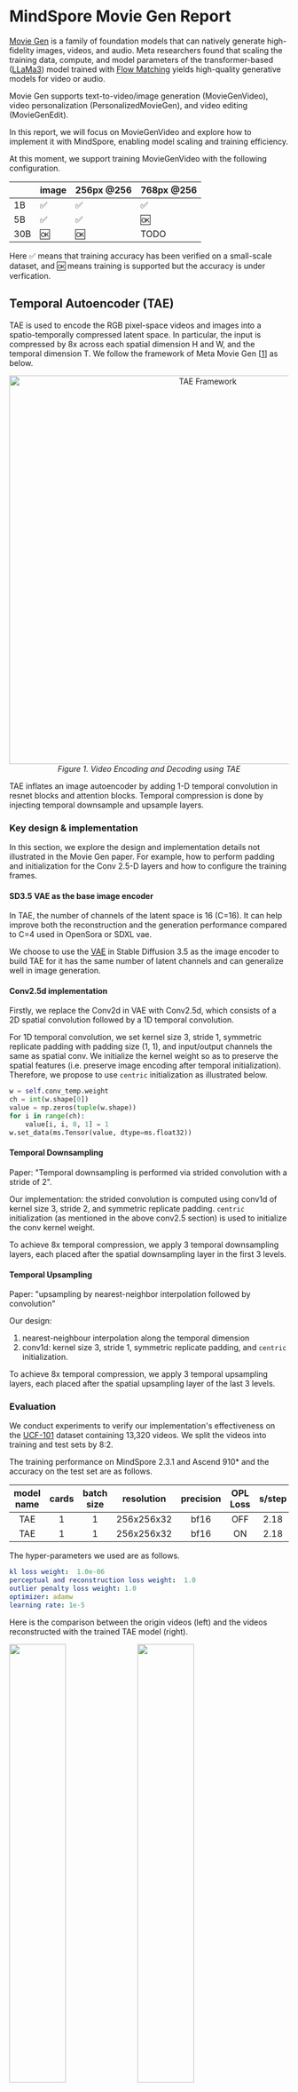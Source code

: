 # MindSpore Movie Gen Report

[Movie Gen](https://ai.meta.com/static-resource/movie-gen-research-paper) is a family of foundation models that can natively generate high-fidelity images, videos, and audio. Meta researchers found that scaling the training data, compute, and model parameters of the transformer-based ([LLaMa3](https://arxiv.org/abs/2407.21783)) model trained with [Flow Matching](https://arxiv.org/abs/2210.02747) yields high-quality generative models for video or audio.

Movie Gen supports text-to-video/image generation (MovieGenVideo), video personalization  (PersonalizedMovieGen), and video editing  (MovieGenEdit). 

In this report, we will focus on MovieGenVideo and explore how to implement it with MindSpore, enabling model scaling and training efficiency.

At this moment, we support training MovieGenVideo with the following configuration.

|      | image | 256px @256  | 768px @256  |
| ---- | ----- | --- | --- | 
| 1B | ✅     | ✅   | ✅   |
| 5B | ✅     | ✅   | 🆗   | 
| 30B | 🆗      | 🆗    | TODO   |

Here ✅ means that training accuracy has been verified on a small-scale dataset, and 🆗 means training is supported but the accuracy is under verfication.



## Temporal Autoencoder (TAE)

TAE is used to encode the RGB pixel-space videos and images into a spatio-temporally compressed latent space. In particular, the input is compressed by 8x across each spatial dimension H and W, and the temporal dimension T. We follow the framework of Meta Movie Gen [[1](#references)] as below.

<p align="center"><img width="700" alt="TAE Framework" src="https://github.com/user-attachments/assets/678c2ce6-28b8-4bda-b8a3-fac921595b8a"/>
<br><em> Figure 1. Video Encoding and Decoding using TAE </em></p>

TAE inflates an image autoencoder by adding 1-D temporal convolution in resnet blocks and attention blocks. Temporal compression is done by injecting temporal downsample and upsample layers.


### Key design & implementation

In this section, we explore the design and implementation details not illustrated in the Movie Gen paper. For example, how to perform padding and initialization for the Conv 2.5-D layers and how to configure the training frames.

#### SD3.5 VAE as the base image encoder

In TAE, the number of channels of the latent space is 16 (C=16). It can help improve both the reconstruction and the generation performance compared to C=4 used in OpenSora or  SDXL vae.

We choose to use the [VAE]() in Stable Diffusion 3.5 as the image encoder to build TAE for it has the same number of latent channels and can generalize well in image generation.


#### Conv2.5d implementation

Firstly, we replace the Conv2d in VAE with Conv2.5d, which consists of a 2D spatial convolution followed by a 1D temporal convolution.

For 1D temporal convolution, we set kernel size 3, stride 1, symmetric replicate padding with padding size (1, 1), and input/output channels the same as spatial conv. We initialize the kernel weight so as to preserve the spatial features (i.e. preserve image encoding after temporal initialization). Therefore, we propose to use `centric` initialization as illustrated below.  

```python
w = self.conv_temp.weight
ch = int(w.shape[0])
value = np.zeros(tuple(w.shape))
for i in range(ch):
    value[i, i, 0, 1] = 1
w.set_data(ms.Tensor(value, dtype=ms.float32))
```
#### Temporal Downsampling


Paper: "Temporal downsampling is performed via strided convolution with a stride of 2".

Our implementation: the strided convolution is computed using conv1d of kernel size 3, stride 2, and symmetric replicate padding. `centric` initialization (as mentioned in the above conv2.5 section) is used to initialize the conv kernel weight.

To achieve 8x temporal compression, we apply 3 temporal downsampling layers, each placed after the spatial downsampling layer in the first 3 levels.

#### Temporal Upsampling
Paper: "upsampling by nearest-neighbor interpolation followed by convolution"

Our design:
1. nearest-neighbour interpolation along the temporal dimension  
2. conv1d: kernel size 3, stride 1, symmetric replicate padding, and `centric` initialization.

To achieve 8x temporal compression, we apply 3 temporal upsampling layers, each placed after the spatial upsampling layer of the last 3 levels.



### Evaluation

We conduct experiments to verify our implementation's effectiveness on the [UCF-101](https://www.crcv.ucf.edu/data/UCF101.php) dataset containing 13,320 videos. We split the videos into training and test sets by 8:2.

The training performance on MindSpore 2.3.1 and Ascend 910* and the accuracy on the test set are as follows.

| model name      |  cards | batch size | resolution |  precision |   OPL Loss | s/step     | PSNR | SSIM |
| :--:         | :---:   | :--:       | :--:        | :--:       | :--:      |:--:    | :--:   |:--:   |
| TAE  |  1     | 1      | 256x256x32   |  bf16       | OFF |   2.18     | 31.35     |   0.92       |
| TAE  |  1     | 1      | 256x256x32   |  bf16       | ON |   2.18     | 31.17     |   0.92       |


The hyper-parameters we used are as follows.

```yaml
kl loss weight:  1.0e-06
perceptual and reconstruction loss weight:  1.0
outlier penalty loss weight: 1.0
optimizer: adamw
learning rate: 1e-5
```

Here is the comparison between the origin videos (left) and the videos reconstructed with the trained TAE model (right).


<p float="center">
<img src=https://github.com/user-attachments/assets/ba3362e4-2210-4811-bedf-f19316f511d3 width="45%" />
<img src=https://github.com/user-attachments/assets/36257aef-72f0-4f4f-8bd3-dc8fb0a33fd8 width="45%" />
</p>

We further fine-tune the TAE model on the mixkit dataset, a high-quality video dataset in 1080P resolution. Here are the results.

<p float="center">
<img src=https://github.com/user-attachments/assets/7978489b-508b-4204-a4d7-d11dda3f905c width="45%" />
<img src=https://github.com/user-attachments/assets/e87105d9-1ff1-4a4c-bbfb-e07615f0fe6d width="45%" />
</p>

The fine-tuned TAE is then used in MovieGenVideo transformer training as shown below.

## Diffusion Transformer

### Architecture

MovieGenVideo uses the [LLaMa3](https://arxiv.org/abs/2407.21783) backbone architecture for the joint image-video generation
model, enabling confident scaling of the model size while maintaining efficient training, as shown in the figure below.

<p align="center">
<img alt="Transformer backbone and model parallelism" width="700" src="https://github.com/user-attachments/assets/87811e4f-5e49-4530-b43f-734782bf0e0a"/>
<br><em>Figure 2. Transformer backbone and model parallelism</em>
</p>

There are three changes to the LLaMa3 Transformer block for the use case of video generation using Flow Matching:

1. Add a cross-attention module between the self-attention module and the feed-forward network (FFN)
   to each Transformer block to incorporate text conditioning based on the text prompt embedding **P**.
   Multiple different text encoders are leveraged due to their complementary strengths
   (see [Text Encoders](#text-encoders)).
2. Add adaptive layer norm blocks to incorporate the time-step $t$ to the Transformer, as used in prior work
   ([DiT](https://arxiv.org/abs/2212.09748)).
3. Use full bidirectional attention instead of causal attention used in language modeling.

We have implemented the MovieGenVideo architecture in the following variations: 1B, 5B, and 30B parameters.

| Model | Layers | Model Dimension | FFN Dimension | Attention Heads |
|:-----:|:------:|:---------------:|:-------------:|:---------------:|
|  1B   |   24   |      1536       |     4096      |       16        |
|  5B   |   32   |      3072       |     8192      |       24        |
|  30B  |   48   |      6144       |     16384     |       48        |


Detailed code implementation can be referred to:
[LLaMa3 Backbone](https://github.com/hadipash/mindone/blob/5aa1e4dc91d71934905319ba984704d4d4a62f8b/examples/moviegen/mg/models/llama/network.py#L273),
[Transformer Block](https://github.com/hadipash/mindone/blob/5aa1e4dc91d71934905319ba984704d4d4a62f8b/examples/moviegen/mg/models/llama/network.py#L52).


### Mixed Parallelism

Movie Gen employs multiple parallelism to achieve model scaling and training efficiency, including [fully sharded
data parallelism](https://arxiv.org/abs/2304.11277)(FSDP), [tensor parallelism](https://arxiv.org/abs/1909.08053)(TP),
[sequence parallelism](https://arxiv.org/abs/2105.13120)(SP), and context parallelism (CP).

Currently, our implementation supports MovieGenVideo training with TP, SP, CP, and DP.

- **Tensor-parallelism (TP)**
  shards the weights of linear layers either along columns or rows, and results in each NPU involved in the sharding
  performing _tp-size_ less work (FLOPs) and generating _tp-size_ fewer activations for column-parallel shards and
  consuming _tp-size_ fewer activations for row-parallel shards. The cost of performing such a sharding is the addition
  of all-reduce communication overheads in both the forward (row-parallel) and backward (column-parallel) passes.

  Our implementation can be referred to [TP](https://github.com/hadipash/mindone/blob/5aa1e4dc91d71934905319ba984704d4d4a62f8b/examples/moviegen/mg/models/llama/block.py#L59) and 
  [FusedTP](https://github.com/hadipash/mindone/blob/5aa1e4dc91d71934905319ba984704d4d4a62f8b/examples/moviegen/mg/models/llama/block.py#L91)
- **Sequence-parallelism (SP)**
  builds upon TP to also allow the sharding of the input over the sequence dimension for layers which are replicated and
  in which each sequence element can be treated independently. Such layers, e.g., LayerNorm, would otherwise perform
  duplicate compute and generate identical (and thus replicated) activations across the TP-group.

  Our implementation can be referred to [SP](https://github.com/hadipash/mindone/blob/5aa1e4dc91d71934905319ba984704d4d4a62f8b/examples/moviegen/mg/models/llama/network.py#L494)
- **Context-parallelism (CP)**

  enables a partial sharding over the sequence dimension for the _sequence-dependent softmax-attention operation_. CP
  leverages the insight that for any given (_source_ (_context_), _target_ (_query_)) sequences pair, _softmax-attention
  is only sequence-dependent over the context and not the query_. Therefore, in the case of self-attention where the
  input source and target sequences are identical, CP allows the attention computation to be performed with only an
  all-gather for the $K$ and $V$ projections (instead of $Q$, $K$, and $V$) in the forward pass, and a reduce-scatter
  for their associated gradients in the backward.
  
  Our implementation can be referred to [CP Attention](https://github.com/hadipash/mindone/blob/5aa1e4dc91d71934905319ba984704d4d4a62f8b/examples/moviegen/mg/models/llama/block.py#L210) and 
  [CP FlashAttention](https://github.com/hadipash/mindone/blob/5aa1e4dc91d71934905319ba984704d4d4a62f8b/examples/moviegen/mg/models/llama/block.py#L340)
- **Fully sharded data parallel (FSDP)** shards the model, optimizer, and gradients across all data-parallel NPUs,
  synchronously gathering and scattering parameters and gradients throughout each training step.

  In our implementation, we use data parallelism with [Zero3](https://github.com/hadipash/mindone/blob/5aa1e4dc91d71934905319ba984704d4d4a62f8b/mindone/trainers/zero.py#L75) to serve the similar purpose of sharding the model parameters across multiple NPUs and optimize memory usage.


### Training Details

Movie Gen is trained jointly on images and videos. Images are treated as single-frame videos, enabling the use of the
same model to generate both images and videos. Compared to video data, paired image-text datasets are easier to scale
with diverse concepts and styles, and thus joint modeling of image and video leads to better generalization.

Training is performed in multiple stages for better efficiency:

- Stage 1: Text-to-image pre-raining on 256 px images.
- Stage 2: T2I/V joint training on low-resolution images and videos of 256 px.
   Following the paper, we double the spatial [PE](#learnable-positional-embedding-pe) layers to accommodate
   various aspect ratios, add new temporal PE layers to support up to 32 latent frames and initialize spatial PE layers
   from the T2I model with 2x expansion.
- Stage 3: T2I/V joint training on high-resolution images and videos of 768 px.  
   For this stage, we expand the spatial PE layers by 3x.


#### Training Objective

Following the paper, we trained the transformer with [Flow Matching](https://arxiv.org/abs/2210.02747) with  a simple linear interpolation scheme.
It is trained to predict the velocity $V_t = \frac{dX_t}{dt}$ which teaches it to 'move' the sample $X_t$
in the direction of the video sample $X_1$. The ground truth velocity is derived by:
$$V_t = X_1 - (1-\sigma_{min})X_0$$.  Note that this  simple interpolation scheme naturally ensures zero terminal SNR at $t=0$.

#### Learning Rate Scheduling

We decrease the learning rate by half whenever the validation loss plateaus to continue improving the model performance.

#### Validation During Training

As pointed out in the paper, the validation loss is well correlated with human evaluation results as the later
checkpoints with lower validation loss perform better in the human evaluations. This suggests that the flow-matching
validation loss can serve as a useful proxy for evaluations during model development. Similar observation was made by
the authors of [SD3](https://arxiv.org/abs/2403.03206). For this reason, we maintain a validation set of unseen videos
and monitor the validation loss throughout training.

### Bucketization for variable duration and size (under verification)

To support training with diverse video lengths and aspect ratios, we have integrated the data bucketing feature in [hpcai-opensora](https://github.com/mindspore-lab/mindone/tree/master/examples/opensora_hpcai#multi-resolution-training). This feature is under verification.

### Inference Details

Movie Gen uses a simple first-order Euler ODE solver with a unique t-schedule tailored to the model. Specifically, the
quality of an N-step video generation process can be closely approximated with merely 50 steps by implementing a
**linear-quadratic t-schedule**.

<p align="center">
<img alt="The linear-quadratic t-schedule" height="250" src="https://github.com/user-attachments/assets/888080ac-b162-4de0-a420-b2fb00c66fff"/>
<br><em>Figure 3. The linear-quadratic t-schedule</em>
</p>

This approach follows the first 25 steps of an $N$-step linear schedule and then approximates the remaining $N-25$ steps
with 25 quadratically placed steps. The linear-quadratic strategy is predicated on the observation that the first
inference steps are pivotal in setting up the scene and motion of the video since most changes occur in the first
solver steps.

Our implementation can be referred to [here](https://github.com/hadipash/mindone/blob/movie_gen/examples/moviegen/mg/schedulers/rectified_flow.py#L55-L61)

[//]: # (TODO: fix the link above)



### Evaluation

To verify the effectiveness of our design and implementation, we perform 3-stage training on a [mixkit](https://mixkit.co/) subset, consisting of 100 HQ videos up to 1080P.

Experiments were conducted on Ascend 910* using MindSpore 2.3.1 in graph mode.


| model scale | cards |   stage   |       batch size        |       resolution        |        recompute        | TAE Cache | time (s/step) |                              recipe                               |
|:-----:|:-----:|:---------:|:-----------------------:|:-----------------------:|:-----------------------:|:---------:|:-------------:|:-----------------------------------------------------------------:|
|  30B  |   8   |  2 (T2V)  |        Video: 1         |       256x256x455       |           ON            |    ON    |     23.8      | [stage2_t2iv_256px.yaml](../configs/train/stage2_t2iv_256px.yaml) |
|  5B   |   8   |  1 (T2I)  |           10            |         256x455         |           ON            |    ON    |     1.29      |  [stage1_t2i_256px.yaml](../configs/train/stage1_t2i_256px.yaml)  |
|  5B   |   8   | 2 (T2I/V) |  Image: 1<br/>Video: 1  | 256x455<br/>256 frames  | ON<br/>(Every 2 blocks) |    ON    |     5.09      | [stage2_t2iv_256px.yaml](../configs/train/stage2_t2iv_256px.yaml) |
|  5B   |   8   | 3 (T2I/V) |  Image: 1<br/>Video: 1  | 576x1024<br/>256 frames |           ON            |    ON    |     88.5      | [stage3_t2iv_768px.yaml](../configs/train/stage3_t2iv_768px.yaml) |
|  1B   |   8   |  1 (T2I)  |           10            |         256x455         |           ON            |    ON    |     0.53      |  [stage1_t2i_256px.yaml](../configs/train/stage1_t2i_256px.yaml)  |
|  1B   |   8   | 2 (T2I/V) | Image: 10<br/>Video: 10 |  256x455<br/>32 frames  |           ON            |    ON    |     2.07      | [stage2_t2iv_256px.yaml](../configs/train/stage2_t2iv_256px.yaml) |
> All the models are trained with BF16 precision.

#### Detailed Training Scripts

##### Stage 1

<details>
<summary>Shell script</summary>

```shell
export ASCEND_RT_VISIBLE_DEVICES=0,1,2,3,4,5,6,7
# plot memory usage, feature/model: 1
export MS_MEMORY_STATISTIC=0

# log level
export GLOG_v=2

stage1_dir=output/stage1_t2i_256px/$(date +"%Y.%m.%d-%H.%M.%S")

msrun --bind_core=True --master_port=8200 --worker_num=8 --local_worker_num=8 --log_dir="$stage1_dir"  \
python train.py \
  --config configs/train/stage1_t2i_256px.yaml \
  --env.mode 0 \
  --env.jit_level O1 \
  --env.max_device_memory 59GB \
  --env.distributed True \
  --train.settings.zero_stage 2 \
  --dataset.csv_path ../../datasets/mixkit-100videos/video_caption_train.csv \
  --dataset.video_folder ../../datasets/mixkit-100videos/mixkit \
  --dataset.tae_latent_folder ../../datasets/mixkit-100videos/tae_latent_images \
  --dataset.text_emb_folder.ul2 ../../datasets/mixkit-100videos/ul2_emb_300 \
  --dataset.text_emb_folder.byt5 ../../datasets/mixkit-100videos/byt5_emb_100 \
  --dataloader.batch_size10 \
  --valid.dataset "" \
  --train.ema "" \
  --train.optimizer.weight_decay 0 \
  --train.save.ckpt_save_policy latest_k \
  --train.steps 2000 \
  --train.output_path "$stage1_dir"
```

</details>

##### Stage 2

<details>
<summary>Shell script</summary>

```shell
export ASCEND_RT_VISIBLE_DEVICES=0,1,2,3,4,5,6,7
# plot memory usage, feature/model: 1
export MS_MEMORY_STATISTIC=0

# operation/graph fusion for dynamic shape
export MS_DEV_ENABLE_KERNEL_PACKET=on

# log level
export GLOG_v=2

stage2_dir=output/stage2_t2iv_256px/$(date +"%Y.%m.%d-%H.%M.%S")

msrun --bind_core=True --master_port=8200 --worker_num=8 --local_worker_num=8 --log_dir="$stage2_dir"  \
python train.py \
  --config configs/train/stage2_t2iv_256px.yaml \
  --env.mode 0 \
  --env.jit_level O1 \
  --env.max_device_memory 59GB \
  --env.distributed True \
  --model.pretrained_model_path "$stage1_dir"/ckpt/llama-5B-s2000.ckpt\
  --train.settings.zero_stage 2 \
  --dataset.csv_path ../../datasets/mixkit-100videos/video_caption_train.csv \
  --dataset.video_folder ../../datasets/mixkit-100videos/mixkit \
  --dataset.tae_latent_folder ../../datasets/mixkit-100videos/tae_latent \
  --dataset.text_emb_folder.ul2 ../../datasets/mixkit-100videos/ul2_emb_300 \
  --dataset.text_emb_folder.byt5 ../../datasets/mixkit-100videos/byt5_emb_100 \
  --dataloader.batch_size.image_batch_size 1 \
  --dataloader.batch_size.video_batch_size 1 \
  --train.ema "" \
  --train.lr_scheduler.lr 0.0001 \
  --train.optimizer.weight_decay 0 \
  --train.settings.gradient_accumulation_steps 5 \
  --train.steps 40000 \
  --train.output_path "$stage2_dir"
```

</details>

##### Stage 3

<details>
<summary>Shell script</summary>

```shell
export ASCEND_RT_VISIBLE_DEVICES=0,1,2,3,4,5,6,7
# plot memory usage, feature/model: 1
export MS_MEMORY_STATISTIC=0

# operation/graph fusion for dynamic shape
export MS_DEV_ENABLE_KERNEL_PACKET=on

# log level
export GLOG_v=2

stage3_dir=output/stage3_t2iv_768px/$(date +"%Y.%m.%d-%H.%M.%S")

msrun --bind_core=True --master_port=8200 --worker_num=8 --local_worker_num=8 --log_dir="$stage3_dir"  \
python train.py \
  --config configs/train/stage3_t2iv_768px.yaml \
  --env.mode 0 \
  --env.jit_level O1 \
  --env.max_device_memory 59GB \
  --env.distributed True \
  --model.pretrained_model_path "$stage2_dir"/ckpt/llama-5B-s40000.ckpt\
  --train.settings.zero_stage 2 \
  --dataset.csv_path ../../datasets/mixkit-100videos/video_caption_train.csv \
  --dataset.video_folder ../../datasets/mixkit-100videos/mixkit \
  --dataset.tae_latent_folder ../../datasets/mixkit-100videos/high_tae_latent \
  --dataset.text_emb_folder.ul2 ../../datasets/mixkit-100videos/ul2_emb_300 \
  --dataset.text_emb_folder.byt5 ../../datasets/mixkit-100videos/byt5_emb_100 \
  --dataloader.batch_size.image_batch_size 1 \
  --dataloader.batch_size.video_batch_size 1 \
  --train.ema "" \
  --train.optimizer.weight_decay 0 \
  --train.settings.gradient_accumulation_steps 5 \
  --train.steps 30000 \
  --train.output_path "$stage3_dir"
```

</details>



### Generated Video Examples

|                                                                                                                                                                                                                                                                                                                                         256x256x455                                                                                                                                                                                                                                                                                                                                         |                                                                                                                                                                                                                                                                                                                                                             256x256x455                                                                                                                                                                                                                                                                                                                                                              |
|:-------------------------------------------------------------------------------------------------------------------------------------------------------------------------------------------------------------------------------------------------------------------------------------------------------------------------------------------------------------------------------------------------------------------------------------------------------------------------------------------------------------------------------------------------------------------------------------------------------------------------------------------------------------------------------------------:|:------------------------------------------------------------------------------------------------------------------------------------------------------------------------------------------------------------------------------------------------------------------------------------------------------------------------------------------------------------------------------------------------------------------------------------------------------------------------------------------------------------------------------------------------------------------------------------------------------------------------------------------------------------------------------------------------------------------------------------:|
|                                                                                                                                                                                                                                                                                               <video src="https://github.com/user-attachments/assets/84264678-a2c4-4605-93c7-4efce8b4647a" />                                                                                                                                                                                                                                                                                               |                                                                                                                                                                                                                                                                                                                   <video src="https://github.com/user-attachments/assets/357c93f1-b129-4441-80dc-adbe0d089a3a" />                                                                                                                                                                                                                                                                                                                    |
| <details><summary>Caption</summary>The video showcases a person wearing a blue cap and a plaid shirt, sitting on the ground with a golden retriever dog. The person is seen engaging in an affectionate interaction with the dog, gently stroking its fur and at one point, caressing or scratching behind the dog's ears. Throughout the video, the dog remains relaxed and content, with its mouth slightly open as if panting or smiling. The setting is an outdoor grassy area with fallen leaves or twigs scattered on the ground, under warm lighting that creates a cozy, intimate atmosphere focused on the bonding moment between the person and their canine companion.</details> | <details><summary>Caption</summary>The video features a close-up view of a cat with striking blue eyes and a white furry face adorned with brown and black stripes on its head. Initially, the cat is seen looking directly at the camera with an attentive expression, held gently by a human hand around its neck area against a blurred indoor background with a brown surface. As the video progresses, the cat's gaze becomes more intense and focused, with its whiskers appearing more prominent and alert. The camera zooms in slightly, cropping out some of the surrounding area to bring the cat's face into closer view, maintaining the attentive and engaged demeanor of the feline throughout the sequence.</details> |
|                                                                                                                                                                                                                                                                                               <video src="https://github.com/user-attachments/assets/e89a6be6-1e5b-4508-8980-89d824824e34" />                                                                                                                                                                                                                                                                                               |                                                                                                                                                                                                                                                                                                                   <video src="https://github.com/user-attachments/assets/70cdc452-cad8-4781-9975-1c9feb8b89d6" />                                                                                                                                                                                                                                                                                                                    |
|                                                              <details><summary>Caption</summary>The video showcases a static image of a bouquet of white roses, with the roses in various stages of bloom. The petals of the roses are delicate and pristine white, contrasting with the soft pink hues visible in their centers. The arrangement is full and lush, with stems protruding outwards. Throughout the video, there are no significant changes in the composition or positioning of the roses, and the background remains consistently blurred, ensuring the floral arrangement remains the focal point.</details>                                                              |                                      <details><summary>Caption</summary>The video showcases a majestic snow-capped mountain range against a cloudy sky, with the peaks covered in pristine white snow and jagged rocky outcrops protruding from the slopes. The mountains cast long shadows across the snow-covered terrain below. Initially, the sky is a vivid blue with wispy white clouds, but as the video progresses, the clouds become slightly more dispersed, revealing more of the blue sky. Throughout the video, the overall composition and grandeur of the mountain vistas remain consistent, maintaining the serene and awe-inspiring natural beauty of the landscape.</details>                                      |


## References
<!--- Guideline: Citation format GB/T 7714 is suggested. -->

[1] The Movie Gen team @ Meta. Movie Gen: A Cast of Media Foundation Models. 2024
